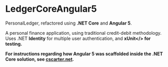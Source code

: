 # LedgerCoreAngular5
PersonalLedger, refactored using <b>.NET Core</b> and <b>Angular 5</b>.

A personal finance application, using traditional credit-debit methodology.
<br>
Uses .NET <b>Identity</b> for multiple user authentication, and <b>xUnit</> for testing.

For instructions regarding how Angular 5 was scaffolded inside the .NET Core solution,
see <a href="http://cscarter.net/Home/A5netcore">cscarter.net</a>.
